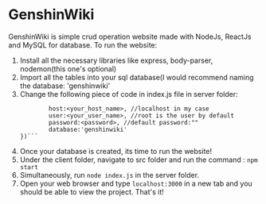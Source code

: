 # GenshinWiki

GenshinWiki is simple crud operation website made with NodeJs, ReactJs and MySQL for database.
To run the website:
1. Install all the necessary libraries like express, body-parser, nodemon(this one's optional) 
2. Import all the tables into your sql database(I would recommend naming the database: 'genshinwiki'
3. Change the following piece of code in index.js file in server folder:
	```const db = mysql.createConnection({
    		host:<your_host_name>, //localhost in my case
    		user:<your_user_name>, //root is the user by default
    		password:<password>, //default password:"" 
    		database:'genshinwiki'
	})```
4. Once your database is created, its time to run the website!
5. Under the client folder, navigate to src folder and run the command : ```npm start```
6. Simultaneously, run ```node index.js``` in the server folder.
7. Open your web browser and type ```localhost:3000``` in a new tab and you should be able to view the project.
That's it!
